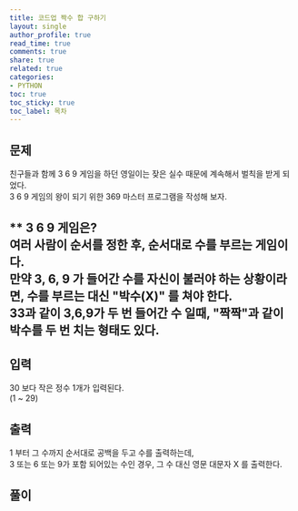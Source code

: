 ```yaml
---
title: 코드업 짝수 합 구하기
layout: single
author_profile: true
read_time: true
comments: true
share: true
related: true
categories:
- PYTHON
toc: true
toc_sticky: true
toc_label: 목차
---
```


## 문제 
친구들과 함께 3 6 9 게임을 하던 영일이는 잦은 실수 때문에 계속해서 벌칙을 받게 되었다. <br>
3 6 9 게임의 왕이 되기 위한 369 마스터 프로그램을 작성해 보자.<br>

** 3 6 9 게임은?<br>
여러 사람이 순서를 정한 후, 순서대로 수를 부르는 게임이다.<br>
만약 3, 6, 9 가 들어간 수를 자신이 불러야 하는 상황이라면, 수를 부르는 대신 "박수(X)" 를 쳐야 한다.<br>
33과 같이 3,6,9가 두 번 들어간 수 일때, "짝짝"과 같이 박수를 두 번 치는 형태도 있다. <br>
------

## 입력
30 보다 작은 정수 1개가 입력된다.<br>
(1 ~ 29)<br>

## 출력
1 부터 그 수까지 순서대로 공백을 두고 수를 출력하는데,<br>
3 또는 6 또는 9가 포함 되어있는 수인 경우, 그 수 대신 영문 대문자 X 를 출력한다.<br>

## 풀이
```python

```
